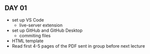 ## DAY 01

- set up VS Code
  - live-server extension
- set up GitHub and GitHub Desktop
  - commiting files
- HTML template
- Read first 4-5 pages of the PDF sent in group before next lecture
